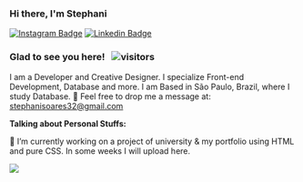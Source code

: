 ### Hi there, I'm Stephani

[![Instagram Badge](https://img.shields.io/badge/-Instagram-e4405f?style=flat-square&logo=Instagram&logoColor=white&color=lightgray)](https://instagram.com/stessada_?utm_medium=copy_link)
[![Linkedin Badge](https://img.shields.io/badge/-LinkedIn-0e76a8?style=flat-square&logo=Linkedin&logoColor=white&color=green)](https://www.linkedin.com/in/stephani-soares)

### Glad to see you here! &nbsp; ![visitors](https://visitor-badge.glitch.me/badge?page_id=stephani-sj&left_color=gray&right_color=green)



I am a Developer and Creative Designer. I specialize Front-end Development, Database and more.
I am Based in São Paulo, Brazil, where I study Database.
:email: Feel free to drop me a message at: stephanisoares32@gmail.com


**Talking about Personal Stuffs:**

💬 I’m currently working on a project of university & my portfolio using HTML and pure CSS. In some weeks I will upload here.

![](https://github-readme-stats.vercel.app/api?username=stephani-sj&theme=graywhite&show_icons=true&hide_border=true&&count_private=true&icon_collor=F3EADB)


